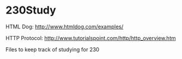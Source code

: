 230Study
========


HTML Dog: http://www.htmldog.com/examples/

HTTP Protocol: http://www.tutorialspoint.com/http/http_overview.htm

Files to keep track of studying for 230
